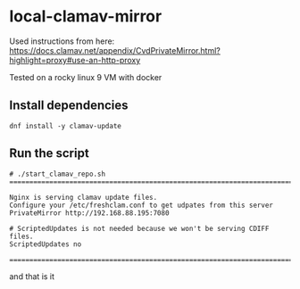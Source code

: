 # local-clamav-mirror

Used instructions from here: https://docs.clamav.net/appendix/CvdPrivateMirror.html?highlight=proxy#use-an-http-proxy

Tested on a rocky linux 9 VM with docker

## Install dependencies

```shell
dnf install -y clamav-update
```

## Run the script

```shell
# ./start_clamav_repo.sh 
========================================================================

Nginx is serving clamav update files.
Configure your /etc/freshclam.conf to get udpates from this server
PrivateMirror http://192.168.88.195:7080

# ScriptedUpdates is not needed because we won't be serving CDIFF files.
ScriptedUpdates no

========================================================================
```

and that is it
